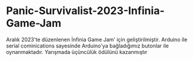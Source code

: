 # Panic-Survivalist-2023-Infinia-Game-Jam

Aralık 2023'te düzenlenen İnfinia Game Jam' için geliştirilmiştir. Arduino ile serial cominications sayesinde Arduino'ya bağladığımız butonlar ile oynanmaktadır. Yarışmada üçüncülük ödülünü kazanmıştır
